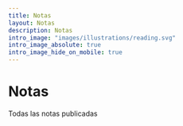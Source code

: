 ```yaml
---
title: Notas
layout: Notas
description: Notas
intro_image: "images/illustrations/reading.svg"
intro_image_absolute: true
intro_image_hide_on_mobile: true
---
```


# Notas
Todas las notas publicadas

